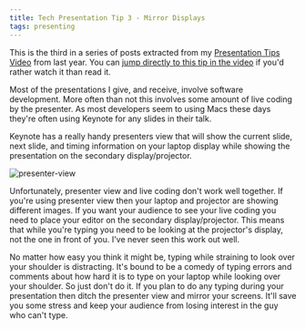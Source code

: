 ```yaml
---
title: Tech Presentation Tip 3 - Mirror Displays
tags: presenting
---
```

This is the third in a series of posts extracted from my [Presentation Tips Video](http://www.nearinfinity.com/techtalks/jeff_kunkle/2011/08/15/Presentation_Tips.html) from last year. You can [jump directly to this tip in the video](http://youtu.be/8l6dmfXovto?t=5m54s) if you'd rather watch it than read it.

Most of the presentations I give, and receive, involve software
development. More often than not this involves some amount of live
coding by the presenter. As most developers seem to using Macs these
days they're often using Keynote for any slides in their talk.

Keynote has a really handy presenters view that will show the
current slide, next slide, and timing information on your laptop display
while showing the presentation on the secondary display/projector.

![presenter-view](/blogs/jeff_kunkle/assets/tech_presentation_tip_3/presenter-view.png "Presenter View")

Unfortunately, presenter view and live coding don't work well together.
If you're using presenter view then your laptop and projector are
showing different images. If you want your audience to see your live
coding you need to place your editor on the secondary display/projector.
This means that while you're typing you need to be looking at the
projector's display, not the one in front of you. I've never seen this
work out well.

No matter how easy you think it might be, typing while
straining to look over your shoulder is distracting. It's bound to be a
comedy of typing errors and comments about how hard it is to type on
your laptop while looking over your shoulder. So just don't do it. If
you plan to do any typing during your presentation then ditch
the presenter view and mirror your screens. It'll save you some stress
and keep your audience from losing interest in the guy who can't type.
